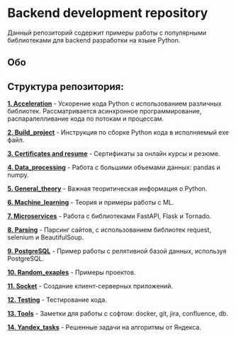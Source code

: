 # Backend development repository
Данный репозиторий содержит примеры работы с популярными библиотеками для backend разработки на языке Python. 

## Обо 
## Структура репозитория:
[**1. Acceleration**](https://github.com/devFF/FindJob/tree/main/Acceleration) - Ускорение кода Python с использованием различных библиотек. Рассматривается асинхронное программирование, распаралелливание кода по потокам и процессам.

[**2. Build_project**](https://github.com/devFF/FindJob/tree/main/Build_project) - Инструкция по сборке Python кода в исполняемый exe файл.

[**3. Certificates and resume**](https://github.com/devFF/FindJob/tree/main/Certificates%20and%20resume) - Сертификаты за онлайн курсы и резюме.

[**4. Data_processing**](https://github.com/devFF/FindJob/tree/main/Data_processing) - Работа с большими объемами данных: pandas и numpy.

[**5. General_theory**](https://github.com/devFF/FindJob/tree/main/General_theory) - Важная теоритическая информация о Python.

[**6. Machine_learning**](https://github.com/devFF/FindJob/tree/main/Machine_learning) - Теория и примеры работы с ML.

[**7. Microservices**](https://github.com/devFF/FindJob/tree/main/Microservices) - Работа с библиотеками FastAPI, Flask и Tornado.

[**8. Parsing**](https://github.com/devFF/FindJob/tree/main/Parsing) - Парсинг сайтов, с использованием библиотек request, selenium и BeautifulSoup.

[**9. PostgreSQL**](https://github.com/devFF/FindJob/tree/main/PostgreSQL) - Пример работы с релятивной базой данных, используя PostgreSQL.

[**10. Random_exaples**](https://github.com/devFF/FindJob/tree/main/Random_examples) - Примеры проектов.

[**11. Socket**](https://github.com/devFF/FindJob/tree/main/Socket) - Создание клиент-серверных приложений.

[**12. Testing**](https://github.com/devFF/FindJob/tree/main/Testing) - Тестирование кода.

[**13. Tools**](https://github.com/devFF/FindJob/tree/main/Tools) - Заметки для работы с софтом: docker, git, jira, confluence, db.

[**14. Yandex_tasks**](https://github.com/devFF/FindJob/tree/main/Yandex_tasks) - Решенные задачи на алгоритмы от Яндекса.


